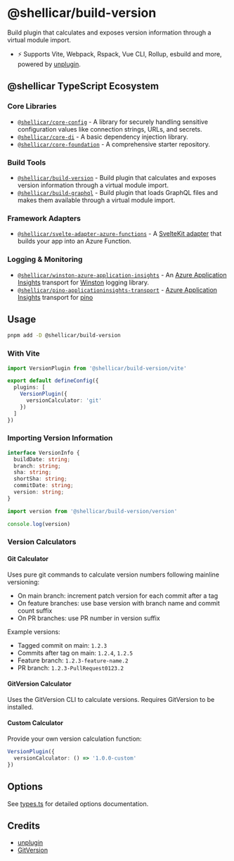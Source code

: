 # @shellicar/build-version

Build plugin that calculates and exposes version information through a virtual module import.

- ⚡️ Supports Vite, Webpack, Rspack, Vue CLI, Rollup, esbuild and more, powered by [unplugin](https://github.com/unjs/unplugin).

<!-- BEGIN_ECOSYSTEM -->

## @shellicar TypeScript Ecosystem

### Core Libraries

- [`@shellicar/core-config`](https://github.com/shellicar/core-config) - A library for securely handling sensitive configuration values like connection strings, URLs, and secrets.
- [`@shellicar/core-di`](https://github.com/shellicar/core-di) - A basic dependency injection library.
- [`@shellicar/core-foundation`](https://github.com/shellicar/core-foundation) - A comprehensive starter repository.

### Build Tools

- [`@shellicar/build-version`](https://github.com/shellicar/build-version) - Build plugin that calculates and exposes version information through a virtual module import.
- [`@shellicar/build-graphql`](https://github.com/shellicar/build-graphql) - Build plugin that loads GraphQL files and makes them available through a virtual module import.

### Framework Adapters

- [`@shellicar/svelte-adapter-azure-functions`](https://github.com/shellicar/svelte-adapter-azure-functions) - A [SvelteKit adapter](https://kit.svelte.dev/docs/adapters) that builds your app into an Azure Function.

### Logging & Monitoring

- [`@shellicar/winston-azure-application-insights`](https://github.com/shellicar/winston-azure-application-insights) - An [Azure Application Insights](https://azure.microsoft.com/en-us/services/application-insights/) transport for [Winston](https://github.com/winstonjs/winston) logging library.
- [`@shellicar/pino-applicationinsights-transport`](https://github.com/shellicar/pino-applicationinsights-transport) - [Azure Application Insights](https://azure.microsoft.com/en-us/services/application-insights) transport for [pino](https://github.com/pinojs/pino)

<!-- END_ECOSYSTEM -->

## Usage

```sh
pnpm add -D @shellicar/build-version
```

### With Vite

```ts
import VersionPlugin from '@shellicar/build-version/vite'

export default defineConfig({
  plugins: [
    VersionPlugin({
      versionCalculator: 'git'
    })
  ]
})
```

### Importing Version Information

```ts
interface VersionInfo {
  buildDate: string;
  branch: string;
  sha: string;
  shortSha: string;
  commitDate: string;
  version: string;
}
```

```ts
import version from '@shellicar/build-version/version'

console.log(version)
```

### Version Calculators

#### Git Calculator
Uses pure git commands to calculate version numbers following mainline versioning:
- On main branch: increment patch version for each commit after a tag
- On feature branches: use base version with branch name and commit count suffix
- On PR branches: use PR number in version suffix

Example versions:
- Tagged commit on main: `1.2.3`
- Commits after tag on main: `1.2.4`, `1.2.5`
- Feature branch: `1.2.3-feature-name.2`
- PR branch: `1.2.3-PullRequest0123.2`

#### GitVersion Calculator
Uses the GitVersion CLI to calculate versions. Requires GitVersion to be installed.

#### Custom Calculator
Provide your own version calculation function:

```ts
VersionPlugin({
  versionCalculator: () => '1.0.0-custom'
})
```

## Options

See [types.ts](./packages/@shellicar/build-version/src/core/types.ts) for detailed options documentation.

## Credits

- [unplugin](https://github.com/unjs/unplugin)
- [GitVersion](https://gitversion.net)
